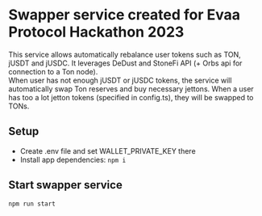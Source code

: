 # Swapper service created for Evaa Protocol Hackathon 2023
This service allows automatically rebalance user tokens such as TON, jUSDT and jUSDC.
It leverages DeDust and StoneFi API (+ Orbs api for connection to a Ton node).  
When user has not enough jUSDT or jUSDC tokens, the service will
automatically swap Ton reserves and buy necessary jettons. When
a user has too a lot jetton tokens (specified in config.ts), they
will be swapped to TONs.

## Setup
- Create .env file and set WALLET_PRIVATE_KEY there
- Install app dependencies: `npm i`

## Start swapper service
`npm run start`